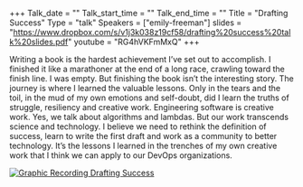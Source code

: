 +++
Talk_date = ""
Talk_start_time = ""
Talk_end_time = ""
Title = "Drafting Success"
Type = "talk"
Speakers = ["emily-freeman"]
slides = "https://www.dropbox.com/s/v1j3k038z19cf58/drafting%20success%20talk%20slides.pdf"
youtube = "RG4hVKFmMxQ"
+++

Writing a book is the hardest achievement I’ve set out to accomplish. I finished it like a marathoner at the end of a long race, crawling toward the finish line. I was empty. But finishing the book isn’t the interesting story. The journey is where I learned the valuable lessons. Only in the tears and the toil, in the mud of my own emotions and self-doubt, did I learn the truths of struggle, resiliency and creative work. Engineering software is creative work. Yes, we talk about algorithms and lambdas. But our work transcends science and technology. I believe we need to rethink the definition of success, learn to write the first draft and work as a community to better technology. It’s the lessons I learned in the trenches of my own creative work that I think we can apply to our DevOps organizations.

<a href="https://assets.devopsdays.org/events/2019/toronto/EmilyFreeman_DraftingSuccess_Lg.jpg" target="_blank"><img src="https://assets.devopsdays.org/events/2019/toronto/EmilyFreeman_DraftingSuccess.png" alt="Graphic Recording Drafting Success" /></a>